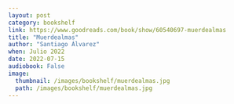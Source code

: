 ```yaml
---
layout: post
category: bookshelf
link: https://www.goodreads.com/book/show/60540697-muerdealmas
title: "Muerdealmas"
author: "Santiago Álvarez"
when: Julio 2022
date: 2022-07-15
audiobook: False
image:
  thumbnail: /images/bookshelf/muerdealmas.jpg
  path: /images/bookshelf/muerdealmas.jpg
---
```

